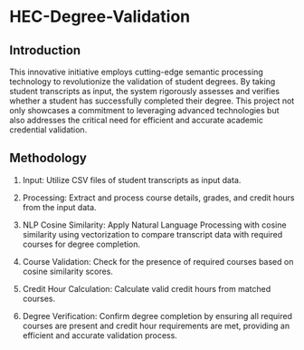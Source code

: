 # HEC-Degree-Validation

## Introduction
This innovative initiative employs cutting-edge semantic processing technology to revolutionize the validation of student degrees. By taking student transcripts as input, the system rigorously assesses and verifies whether a student has successfully completed their degree. This project not only showcases a commitment to leveraging advanced technologies but also addresses the critical need for efficient and accurate academic credential validation.

## Methodology
1. Input: Utilize CSV files of student transcripts as input data.

2. Processing: Extract and process course details, grades, and credit hours from the input data.

3. NLP Cosine Similarity: Apply Natural Language Processing with cosine similarity using vectorization to compare transcript data with required courses for degree completion.

4. Course Validation: Check for the presence of required courses based on cosine similarity scores.

5. Credit Hour Calculation: Calculate valid credit hours from matched courses.

6. Degree Verification: Confirm degree completion by ensuring all required courses are present and credit hour requirements are met, providing an efficient and accurate validation process.







